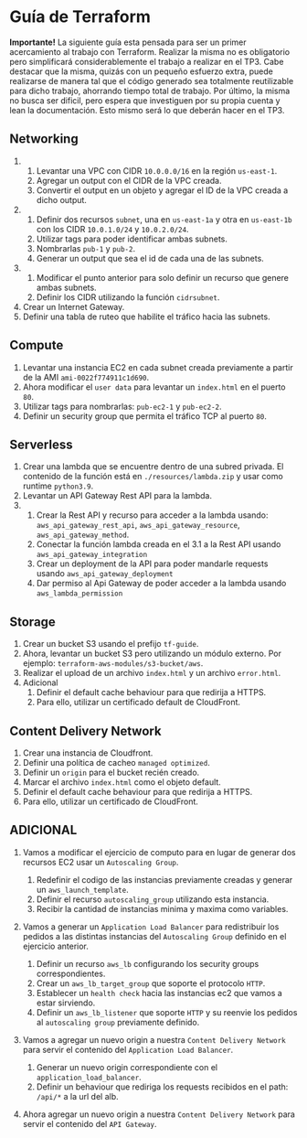 # Guía de Terraform

**Importante!** La siguiente guía esta pensada para ser un primer acercamiento al trabajo con Terraform. Realizar la misma no es obligatorio pero simplificará considerablemente el trabajo a realizar en el TP3. Cabe destacar que la misma, quizás con un pequeño esfuerzo extra, puede realizarse de manera tal que el código generado sea totalmente reutilizable para dicho trabajo, ahorrando tiempo total de trabajo. Por último, la misma no busca ser dificil, pero espera que investiguen por su propia cuenta y lean la documentación. Esto mismo será lo que deberán hacer en el TP3.

## Networking

1. 
   1. Levantar una VPC con CIDR `10.0.0.0/16` en la región `us-east-1`.
   2. Agregar un output con el CIDR de la VPC creada.
   3. Convertir el output en un objeto y agregar el ID de la VPC creada a dicho output.
2. 
   1. Definir dos recursos `subnet`, una en `us-east-1a` y otra en `us-east-1b` con los CIDR `10.0.1.0/24` y `10.0.2.0/24`.
   2. Utilizar tags para poder identificar ambas subnets.
   3. Nombrarlas `pub-1` y `pub-2`.
   4. Generar un output que sea el id de cada una de las subnets.
3. 
   1. Modificar el punto anterior para solo definir un recurso que genere ambas subnets.
   2. Definir los CIDR utilizando la función `cidrsubnet`.
4. Crear un Internet Gateway.
5. Definir una tabla de ruteo que habilite el tráfico hacia las subnets.

## Compute 

1. Levantar una instancia EC2 en cada subnet creada previamente a partir de la AMI `ami-0022f774911c1d690`.
2. Ahora modificar el `user data` para levantar un `index.html` en el puerto `80`.
3. Utilizar tags para nombrarlas: `pub-ec2-1` y `pub-ec2-2`.
4. Definir un security group que permita el tráfico TCP al puerto `80`.

## Serverless

1. Crear una lambda que se encuentre dentro de una subred privada. El contenido de la función está en `./resources/lambda.zip` y usar como runtime `python3.9`.
2. Levantar un API Gateway Rest API para la lambda.
3. 
   1. Crear la Rest API y recurso para acceder a la lambda usando: `aws_api_gateway_rest_api`, `aws_api_gateway_resource`, `aws_api_gateway_method`.
   2. Conectar la función lambda creada en el 3.1 a la Rest API usando `aws_api_gateway_integration`
   3. Crear un deployment de la API para poder mandarle requests usando `aws_api_gateway_deployment`
   4. Dar permiso al Api Gateway de poder acceder a la lambda usando `aws_lambda_permission`

## Storage

1. Crear un bucket S3 usando el prefijo `tf-guide`.
2. Ahora, levantar un bucket S3 pero utilizando un módulo externo. Por ejemplo: `terraform-aws-modules/s3-bucket/aws`.
3. Realizar el upload de un archivo `index.html` y un archivo `error.html`.
4. Adicional
   1. Definir el default cache behaviour para que redirija a HTTPS.
   2. Para ello, utilizar un certificado default de CloudFront.

## Content Delivery Network

1. Crear una instancia de Cloudfront.
2. Definir una política de cacheo `managed optimized`.
3. Definir un `origin` para el bucket recién creado.
4. Marcar el archivo `index.html` como el objeto default.
5. Definir el default cache behaviour para que redirija a HTTPS.
6. Para ello, utilizar un certificado de CloudFront.

## ADICIONAL

1. Vamos a modificar el ejercicio de computo para en lugar de generar dos recursos EC2 usar un `Autoscaling Group`.
   
   1. Redefinir el codigo de las instancias previamente creadas y generar un `aws_launch_template`.
   2. Definir el recurso `autoscaling_group` utilizando esta instancia.
   3. Recibir la cantidad de instancias minima y maxima como variables.

2. Vamos a generar un `Application Load Balancer` para redistribuir los pedidos a las distintas instancias del `Autoscaling Group` definido en el ejercicio anterior.
   
   1. Definir un recurso `aws_lb` configurando los security groups correspondientes.
   2. Crear un `aws_lb_target_group` que soporte el protocolo `HTTP`.
   3. Establecer un `health check` hacia las instancias ec2 que vamos a estar sirviendo.
   4. Definir un `aws_lb_listener` que soporte `HTTP` y su reenvie los pedidos al `autoscaling group` previamente definido.

3. Vamos a agregar un nuevo origin a nuestra `Content Delivery Network` para servir el contenido del `Application Load Balancer`.
   
   1. Generar un nuevo origin correspondiente con el `application_load_balancer`.
   2. Definir un behaviour que rediriga los requests recibidos en el path: `/api/*` a la url del alb.

4. Ahora agregar un nuevo origin a nuestra `Content Delivery Network` para servir el contenido del `API Gateway`.